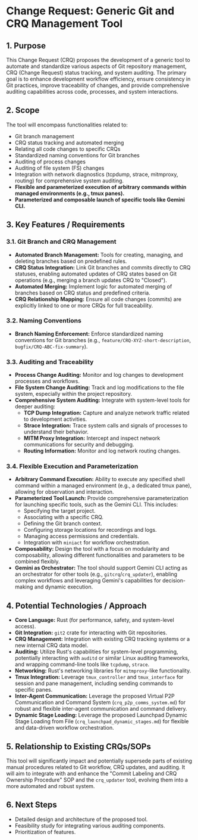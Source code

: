 # Change Request: Generic Git and CRQ Management Tool

## 1. Purpose
This Change Request (CRQ) proposes the development of a generic tool to automate and standardize various aspects of Git repository management, CRQ (Change Request) status tracking, and system auditing. The primary goal is to enhance development workflow efficiency, ensure consistency in Git practices, improve traceability of changes, and provide comprehensive auditing capabilities across code, processes, and system interactions.

## 2. Scope
The tool will encompass functionalities related to:
*   Git branch management
*   CRQ status tracking and automated merging
*   Relating all code changes to specific CRQs
*   Standardized naming conventions for Git branches
*   Auditing of process changes
*   Auditing of file system (FS) changes
*   Integration with network diagnostics (tcpdump, strace, mitmproxy, routing) for comprehensive system auditing.
*   **Flexible and parameterized execution of arbitrary commands within managed environments (e.g., tmux panes).**
*   **Parameterized and composable launch of specific tools like Gemini CLI.**

## 3. Key Features / Requirements

### 3.1. Git Branch and CRQ Management
*   **Automated Branch Management:** Tools for creating, managing, and deleting branches based on predefined rules.
*   **CRQ Status Integration:** Link Git branches and commits directly to CRQ statuses, enabling automated updates of CRQ states based on Git operations (e.g., merging a branch updates CRQ to "Closed").
*   **Automated Merging:** Implement logic for automated merging of branches based on CRQ status and predefined criteria.
*   **CRQ Relationship Mapping:** Ensure all code changes (commits) are explicitly linked to one or more CRQs for full traceability.

### 3.2. Naming Conventions
*   **Branch Naming Enforcement:** Enforce standardized naming conventions for Git branches (e.g., `feature/CRQ-XYZ-short-description`, `bugfix/CRQ-ABC-fix-summary`).

### 3.3. Auditing and Traceability
*   **Process Change Auditing:** Monitor and log changes to development processes and workflows.
*   **File System Change Auditing:** Track and log modifications to the file system, especially within the project repository.
*   **Comprehensive System Auditing:** Integrate with system-level tools for deeper auditing:
    *   **TCP Dump Integration:** Capture and analyze network traffic related to development activities.
    *   **Strace Integration:** Trace system calls and signals of processes to understand their behavior.
    *   **MITM Proxy Integration:** Intercept and inspect network communications for security and debugging.
    *   **Routing Information:** Monitor and log network routing changes.

### 3.4. Flexible Execution and Parameterization
*   **Arbitrary Command Execution:** Ability to execute any specified shell command within a managed environment (e.g., a dedicated tmux pane), allowing for observation and interaction.
*   **Parameterized Tool Launch:** Provide comprehensive parameterization for launching specific tools, such as the Gemini CLI. This includes:
    *   Specifying the target project.
    *   Associating with a specific CRQ.
    *   Defining the Git branch context.
    *   Configuring storage locations for recordings and logs.
    *   Managing access permissions and credentials.
    *   Integration with `miniact` for workflow orchestration.
*   **Composability:** Design the tool with a focus on modularity and composability, allowing different functionalities and parameters to be combined flexibly.
*   **Gemini as Orchestrator:** The tool should support Gemini CLI acting as an orchestrator for other tools (e.g., `gitcrq`/`crq_updater`), enabling complex workflows and leveraging Gemini's capabilities for decision-making and dynamic execution.

## 4. Potential Technologies / Approach
*   **Core Language:** Rust (for performance, safety, and system-level access).
*   **Git Integration:** `git2` crate for interacting with Git repositories.
*   **CRQ Management:** Integration with existing CRQ tracking systems or a new internal CRQ data model.
*   **Auditing:** Utilize Rust's capabilities for system-level programming, potentially interacting with `auditd` or similar Linux auditing frameworks, and wrapping command-line tools like `tcpdump`, `strace`.
*   **Networking:** Rust's networking libraries for `mitmproxy`-like functionality.
*   **Tmux Integration:** Leverage `tmux_controller` and `tmux_interface` for session and pane management, including sending commands to specific panes.
*   **Inter-Agent Communication:** Leverage the proposed Virtual P2P Communication and Command System (`crq_p2p_comms_system.md`) for robust and flexible inter-agent communication and command delivery.
*   **Dynamic Stage Loading:** Leverage the proposed Launchpad Dynamic Stage Loading from File (`crq_launchpad_dynamic_stages.md`) for flexible and data-driven workflow orchestration.

## 5. Relationship to Existing CRQs/SOPs
This tool will significantly impact and potentially supersede parts of existing manual procedures related to Git workflow, CRQ updates, and auditing. It will aim to integrate with and enhance the "Commit Labeling and CRQ Ownership Procedure" SOP and the `crq_updater` tool, evolving them into a more automated and robust system.

## 6. Next Steps
*   Detailed design and architecture of the proposed tool.
*   Feasibility study for integrating various auditing components.
*   Prioritization of features.


